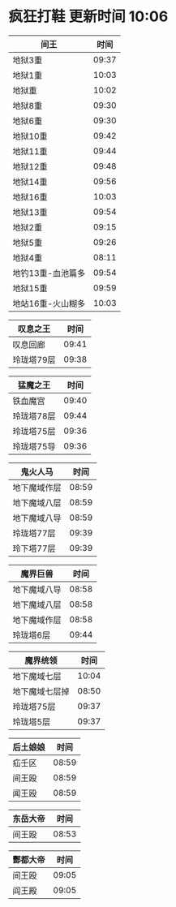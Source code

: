 # 疯狂打鞋 更新时间 10:06

| 间王   | 时间    |
|--------|-------|
| 地狱3重 | 09:37 |
| 地狱1重 | 10:03 |
| 地狱重 | 10:02 |
| 地狱8重 | 09:30 |
| 地狱6重 | 09:30 |
| 地狱10重 | 09:42 |
| 地狱11重 | 09:44 |
| 地狱12重 | 09:48 |
| 地狱14重 | 09:56 |
| 地狱16重 | 10:03 |
| 地狱13重 | 09:54 |
| 地狱2重 | 09:15 |
| 地狱5重 | 09:26 |
| 地狱4重 | 08:11 |
| 地钓13重-血池篇多 | 09:54 |
| 地狱15重 | 09:59 |
| 地站16重-火山糊多 | 10:03 |

| 叹息之王   | 时间    |
|--------|-------|
| 叹息回廊 | 09:41 |
| 玲珑塔79层 | 09:38 |

| 猛魔之王   | 时间    |
|--------|-------|
| 铁血魔宫 | 09:40 |
| 玲珑塔78层 | 09:44 |
| 玲珑塔75层 | 09:36 |
| 玲珑塔75导 | 09:36 |

| 鬼火人马   | 时间    |
|--------|-------|
| 地下魔域作层 | 08:59 |
| 地下魔域八层 | 08:59 |
| 地下魔域八导 | 08:59 |
| 玲珑塔77层 | 09:39 |
| 玲下塔77层 | 09:39 |

| 魔界巨兽   | 时间    |
|--------|-------|
| 地下魔域八导 | 08:58 |
| 地下魔域八层 | 08:58 |
| 地下魔域作层 | 08:58 |
| 玲珑塔6层 | 09:44 |

| 魔界统领   | 时间    |
|--------|-------|
| 地下魔域七层 | 10:04 |
| 地下魔域七层掉 | 08:50 |
| 玲珑塔75层 | 09:37 |
| 玲珑塔5层 | 09:37 |

| 后土娘娘   | 时间    |
|--------|-------|
| 疝壬区 | 08:59 |
| 间王殴 | 08:59 |
| 闻王殴 | 08:59 |

| 东岳大帝   | 时间    |
|--------|-------|
| 间王殴 | 08:53 |

| 酆都大帝   | 时间    |
|--------|-------|
| 间王殴 | 09:05 |
| 阎王殿 | 09:05 |